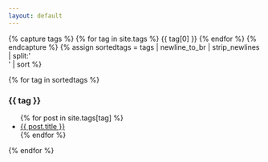 ```yaml
---
layout: default
---
```

{% capture tags %}
{% for tag in site.tags %}
{{ tag[0] }}
{% endfor %}
{% endcapture %}
{% assign sortedtags = tags | newline_to_br | strip_newlines | split:'<br />' | sort %}

{% for tag in sortedtags %}
<h3 id="{{ tag | slugify }}">{{ tag }}</h3>
<ul>
    {% for post in site.tags[tag] %}
    <li><a href="{{ post.url }}">{{ post.title }}</a></li>
    {% endfor %}
</ul>
{% endfor %}